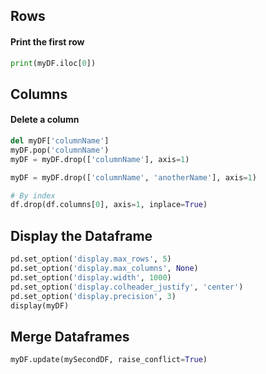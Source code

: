 ## Rows

#### Print the first row
```python
print(myDF.iloc[0])
```

## Columns

#### Delete a column
```python
del myDF['columnName']
myDF.pop('columnName')
myDF = myDF.drop(['columnName'], axis=1)

myDF = myDF.drop(['columnName', 'anotherName'], axis=1)

# By index
df.drop(df.columns[0], axis=1, inplace=True)
```

## Display the Dataframe
```python
pd.set_option('display.max_rows', 5)
pd.set_option('display.max_columns', None)
pd.set_option('display.width', 1000)
pd.set_option('display.colheader_justify', 'center')
pd.set_option('display.precision', 3)
display(myDF)
```
## Merge Dataframes
```python
myDF.update(mySecondDF, raise_conflict=True)
```

